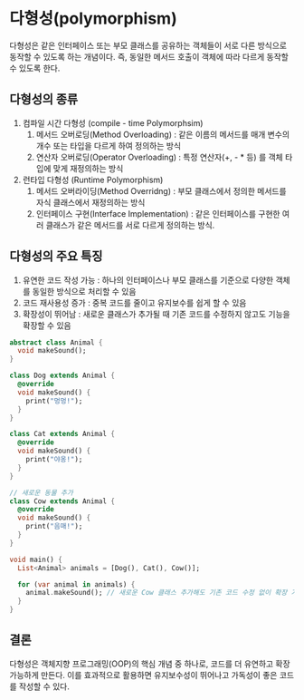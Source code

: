 # 다형성(polymorphism)

다형성은 같은 인터페이스 또는 부모 클래스를 공유하는 객체들이 서로 다른 방식으로 동작할 수 있도록 하는 개념이다. 즉, 동일한 메서드 호출이 객체에 따라 다르게 동작할 수 있도록
한다.

## 다형성의 종류

1. 컴파일 시간 다형성 (compile - time Polymorphsim)
    1. 메서드 오버로딩(Method Overloading) : 같은 이름의 메서드를 매개 변수의 개수 또는 타입을 다르게 하여 정의하는 방식
    2. 연산자 오버로딩(Operator Overloading) : 특정 연산자(+, - * 등) 를 객체 타입에 맞게 재정의하는 방식
2. 런타입 다형성 (Runtime Polymorphism)
    1. 메서드 오버라이딩(Method Overridng) : 부모 클래스에서 정의한 메서드를 자식 클래스에서 재정의하는 방식
    2. 인터페이스 구현(Interface Implementation) : 같은 인터페이스를 구현한 여러 클래스가 같은 메서드를 서로 다르게 정의하는 방식.

## 다형성의 주요 특징

1. 유연한 코드 작성 가능 : 하나의 인터페이스나 부모 클래스를 기준으로 다양한 객체를 동일한 방식으로 처리할 수 있음
2. 코드 재사용성 증가 : 중복 코드를 줄이고 유지보수를 쉽게 할 수 있음
3. 확장성이 뛰어남 : 새로운 클래스가 추가될 때 기존 코드를 수정하지 않고도 기능을 확장할 수 있음

```dart
abstract class Animal {
  void makeSound();
}

class Dog extends Animal {
  @override
  void makeSound() {
    print("멍멍!");
  }
}

class Cat extends Animal {
  @override
  void makeSound() {
    print("야옹!");
  }
}

// 새로운 동물 추가
class Cow extends Animal {
  @override
  void makeSound() {
    print("음매!");
  }
}

void main() {
  List<Animal> animals = [Dog(), Cat(), Cow()];

  for (var animal in animals) {
    animal.makeSound(); // 새로운 Cow 클래스 추가해도 기존 코드 수정 없이 확장 가능
  }
}

```

## 결론

다형성은 객체지향 프로그래밍(OOP)의 핵심 개념 중 하나로, 코드를 더 유연하고 확장 가능하게 만든다. 이를 효과적으로 활용하면 유지보수성이 뛰어나고 가독성이 좋은 코드를 작성할
수 있다.